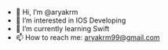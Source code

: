 - 👋 Hi, I’m @aryakrm
- 👀 I’m interested in IOS Developing
- 🌱 I’m currently learning Swift
- 📫 How to reach me: aryakrm99@gmail.com

<!---
aryakrm/aryakrm is a ✨ special ✨ repository because its `README.md` (this file) appears on your GitHub profile.
You can click the Preview link to take a look at your changes.
--->
